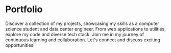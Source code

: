 # Portfolio
Discover a collection of my projects, showcasing my skills as a computer science student and data center engineer. From web applications to utilities, explore my code and diverse tech stack. Join me in my journey of continuous learning and collaboration. Let's connect and discuss exciting opportunities!
